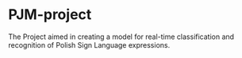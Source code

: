 # PJM-project
The Project aimed in creating a model for  real-time classification and recognition of Polish Sign Language expressions. 
